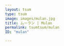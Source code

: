```yaml
---
layout: tsum
type: tsum
image: images/mulan.jpg
title: ムーラン | Mulan
permalink: tsumtsum/mulan
ID: "mulan"

---
```

